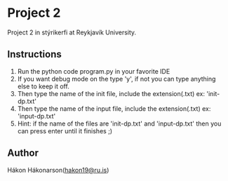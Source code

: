 # Project 2

Project 2 in stýrikerfi at Reykjavík University.

## Instructions

1. Run the python code program.py in your favorite IDE
2. If you want debug mode on the type 'y', if not you can type anything else to keep it off.
3. Then type the name of the init file, include the extension(.txt) ex: 'init-dp.txt'
4. Then type the name of the input file, include the extension(.txt) ex: 'input-dp.txt'
5. Hint: if the name of the files are 'init-dp.txt' and 'input-dp.txt' then you can press enter until it finishes ;)

## Author

Hákon Hákonarson(hakon19@ru.is)
